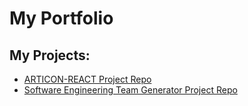 # My Portfolio

## My Projects:
<ul>
  <li><a href = "https://hjlogique.github.io/ARTICON-REACT">ARTICON-REACT Project Repo</a></li>
  <li><a href = "https://hjlogique.github.io/Software-Engineering-Team-Generator">Software Engineering Team Generator Project Repo</a></li>
</ul>
